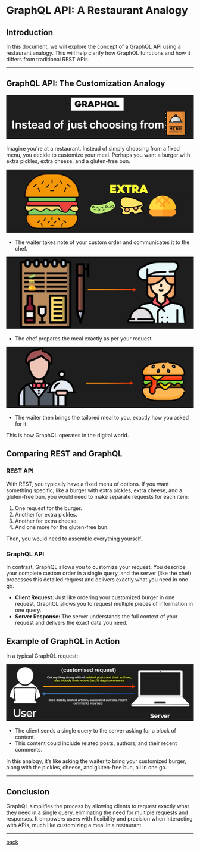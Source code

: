 # **GraphQL API: A Restaurant Analogy**

## **Introduction**

In this document, we will explore the concept of a GraphQL API using a restaurant analogy. This will help clarify how GraphQL functions and how it differs from traditional REST APIs.
 
---

## **GraphQL API: The Customization Analogy**

![04.png](img/04.png)

Imagine you're at a restaurant. Instead of simply choosing from a fixed menu, you decide to customize your meal. Perhaps you want a burger with extra pickles, extra cheese, and a gluten-free bun.

![05.png](img/05.png)

* The waiter takes note of your custom order and communicates it to the chef.

![06.png](img/06.png)

* The chef prepares the meal exactly as per your request.

![07.png](img/07.png)

* The waiter then brings the tailored meal to you, exactly how you asked for it.

This is how GraphQL operates in the digital world.

## **Comparing REST and GraphQL**

### **REST API**

With REST, you typically have a fixed menu of options. If you want something specific, like a burger with extra pickles, extra cheese, and a gluten-free bun, you would need to make separate requests for each item:

1. One request for the burger.  
2. Another for extra pickles.  
3. Another for extra cheese.  
4. And one more for the gluten-free bun.

Then, you would need to assemble everything yourself.

### **GraphQL API**

In contrast, GraphQL allows you to customize your request. You describe your complete custom order in a single query, and the server (like the chef) processes this detailed request and delivers exactly what you need in one go.

* **Client Request:** Just like ordering your customized burger in one request, GraphQL allows you to request multiple pieces of information in one query.  
* **Server Response:** The server understands the full context of your request and delivers the exact data you need.


## **Example of GraphQL in Action**

In a typical GraphQL request:

![08.png](img/08.png)

* The client sends a single query to the server asking for a block of content.  
* This content could include related posts, authors, and their recent comments.

In this analogy, it’s like asking the waiter to bring your customized burger, along with the pickles, cheese, and gluten-free bun, all in one go.

---
## **Conclusion**

GraphQL simplifies the process by allowing clients to request exactly what they need in a single query, eliminating the need for multiple requests and responses. It empowers users with flexibility and precision when interacting with APIs, much like customizing a meal in a restaurant.

---

[back](../README.md)
